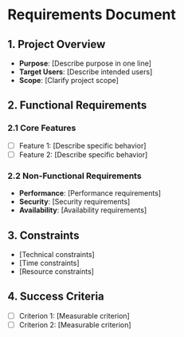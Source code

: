 # Requirements Document

## 1. Project Overview
- **Purpose**: [Describe purpose in one line]
- **Target Users**: [Describe intended users]
- **Scope**: [Clarify project scope]

## 2. Functional Requirements
### 2.1 Core Features
- [ ] Feature 1: [Describe specific behavior]
- [ ] Feature 2: [Describe specific behavior]

### 2.2 Non-Functional Requirements
- **Performance**: [Performance requirements]
- **Security**: [Security requirements]
- **Availability**: [Availability requirements]

## 3. Constraints
- [Technical constraints]
- [Time constraints]
- [Resource constraints]

## 4. Success Criteria
- [ ] Criterion 1: [Measurable criterion]
- [ ] Criterion 2: [Measurable criterion]